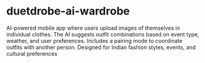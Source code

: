 # duetdrobe-ai-wardrobe
AI-powered mobile app where users upload images of themselves in individual clothes. The AI suggests outfit combinations based on event type, weather, and user preferences. Includes a pairing mode to coordinate outfits with another person. Designed for Indian fashion styles, events, and cultural preferences
